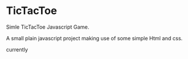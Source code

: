 # TicTacToe
Simle TicTacToe Javascript Game.

A small plain javascript project making use of some simple Html and css.

currently
